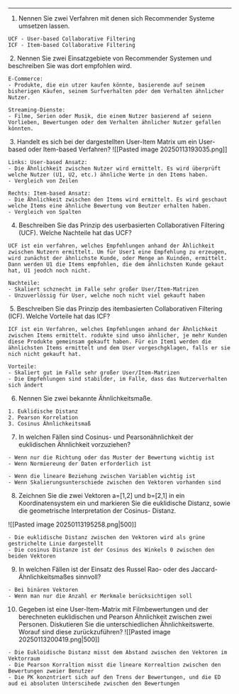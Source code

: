 ___
1. Nennen Sie zwei Verfahren mit denen sich Recommender Systeme umsetzen lassen.

```
UCF - User-based Collaborative Filtering
ICF - Item-based Collaborative Filtering
```

 2. Nennen Sie zwei Einsatzgebiete von Recommender Systemen und beschreiben Sie was dort empfohlen wird.

```
E-Commerce:
- Produkte, die ein utzer kaufen könnte, basierende auf seinem bisherigen Käufen, seinem Surfverhalten pder dem Verhalten ähnlicher Nutzer.

Streaming-Dienste:
- Filme, Serien oder Musik, die einem Nutzer basierend af seienn Vorlieben, Bewertungen oder dem Verhalten ähnlicher Nutzer gefallen könnten.
```

 3. Handelt es sich bei der dargestellten User-Item Matrix um ein User-based oder Item-based Verfahren?
![[Pasted image 20250113193035.png]]

```
Links: User-based Ansatz:
- Die Ähnlichkeit zwischen Nutzer wird ermittelt. Es wird überprüft welche Nutzer (U1, U2, etc.) ähnliche Werte in den Items haben.
- Vergleich von Zeilen

Rechts: Item-based Ansatz:
- Die Ähnlichkeit zwischen den Items wird ermittelt. Es wird geschaut welche Items eine ähnliche Bewertung vom Beutzer erhalten haben.
- Vergleich von Spalten
```

4. Beschreiben Sie das Prinzip des userbasierten Collaborativen Filtering (UCF). Welche Nachteile hat das UCF?

```
UCF ist ein verfahren, welches Empfehlungen anhand der Ählichkeit zwischen Nutzern ermittelt. Um für User1 eine Empfehlung zu erzeugen, wird zunächst der ähnlichste Kunde, oder Menge an Kuinden, ermittelt. Dann werden U1 die Items empfohlen, die dem ähnlichsten Kunde gekaut hat, U1 jeodch noch nicht.

Nachteile:
- Skaliert schznecht im Falle sehr großer User/Item-Matrizen
- Unzuverlössig für User, welche noch nicht viel gekauft haben
```

 5. Beschreiben Sie das Prinzip des itembasierten Collaborativen Filtering (ICF). Welche Vorteile hat das ICF?

```
ICF ist ein Verfahren, welches Empfehlungen anhand der Ähnlichkeit zwischen Items ermittelt. rodukte sind umso ähnlicher, je mehr Kunden diese Produkte gemeinsam gekauft haben. Für ein Item1 werden die ähnlichsten Items ermittelt und dem User vorgeschgklagen, falls er sie nich nicht gekauft hat.

Vorteile:
- Skaliert gut im Falle sehr großer User/Item-Matrizen
- Die Empfehlungen sind stabilder, im Falle, dass das Nutzerverhalten sich ändert
```

6. Nennen Sie zwei bekannte Ähnlichkeitsmaße.

```
1. Euklidische Distanz
2. Pearson Korrelation
3. Cosinus Ähnlichkeitsmaß
```

7. In welchen Fällen sind Cosinus- und Pearsonähnlichkeit der euklidischen Ähnlichkeit vorzuziehen?

```
- Wenn nur die Richtung oder das Muster der Bewertung wichtig ist
- Wenn Normiereung der Daten erforderlich ist

- Wenn die lineare Beziehung zwischen Variablen wichtig ist
- Wenn Skalierungsunterschiede zwischen den Vektoren vorhanden sind
```

8. Zeichnen Sie die zwei Vektoren a=[1,2] und b=[2,1] in ein Koordinatensystem ein und markieren Sie die euklidische Distanz, sowie die geometrische Interpretation der Cosinus- Distanz.

![[Pasted image 20250113195258.png|500]]

```
- Die euklidische Distanz zwischen den Vektoren wird als grüne gestrichelte Linie dargestellt
- Die cosinus Distanze ist der Cosinus des Winkels 0 zwischen den beiden Vektoren
```

9. In welchen Fällen ist der Einsatz des Russel Rao- oder des Jaccard-Ähnlichkeitsmaßes sinnvoll?

```
- Bei binären Vektoren
- Wenn man nur die Anzahl er Merkmale berücksichtigen soll
```

10. Gegeben ist eine User-Item-Matrix mit Filmbewertungen und der berechneten euklidischen und Pearson Ähnlichkeit zwischen zwei Personen. Diskutieren Sie die unterschiedlichen Ähnlichkeitswerte. Worauf sind diese zurückzuführen?
![[Pasted image 20250113200419.png|500]]

```
- Die Eukloidische Distanz misst dem Abstand zwischen den Vektoren im Vektorraum
- Die Pearson Korraltion misst die lineare Korrealtion zwischen den Bewertungen zweier Benutzer
- Die PK konzntriert sich auf den Trens der Bewertungen, und die ED aud ei absoluten Unterscihede zwischen den Bewertungen
```